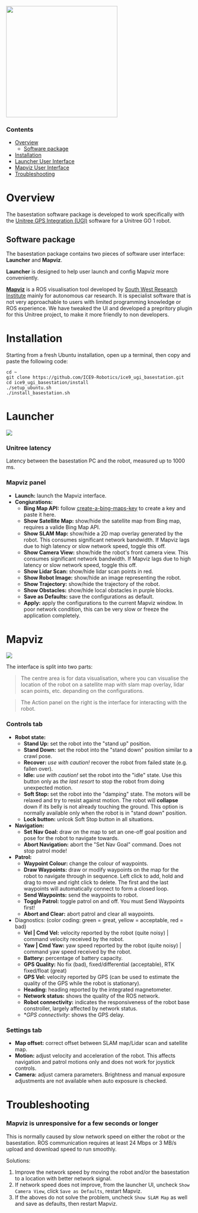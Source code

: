 [<img src="doc/ice9_logo_full.png" height="300"/>](doc/ice9_logo_full.png)

### Contents
- [Overview](#overview)
    - [Software package](#software-package)
- [Installation](#installation)
- [Launcher User Interface](#launcher)
- [Mapviz User Interface](#mapviz)
- [Troubleshooting](#troubleshooting)

# Overview
The basestation software package is developed to work specifically with the [Unitree GPS Integration (UGI)](https://github.com/ICE9-Robotics/ice9_ugi) software for a Unitree GO 1 robot.

## Software package
The basestation package contains two pieces of software user interface: **Launcher** and **Mapviz**.

**Launcher** is designed to help user launch and config Mapviz more conveniently.

[**Mapviz**](https://swri-robotics.github.io/mapviz/) is a ROS visualisation tool developed by [South West Research Institute](https://www.swri.org/industries/industrial-robotics-automation) mainly for autonomous car research. It is specialist software that is not very approachable to users with limited programming knowledge or ROS experience. We have tweaked the UI and developed a prepritory plugin for this Unitree project, to make it more friendly to non developers.

# Installation
Starting from a fresh Ubuntu installation, open up a terminal, then copy and paste the following code:
```
cd ~
git clone https://github.com/ICE9-Robotics/ice9_ugi_basestation.git
cd ice9_ugi_basestation/install
./setup_ubuntu.sh
./install_basestation.sh
```

# Launcher

[<img src="doc/launcher_ui.png"/>](doc/launcher_ui.png)

### Unitree latency
Latency between the basestation PC and the robot, measured up to 1000 ms.

### Mapviz panel
- **Launch:** launch the Mapviz interface.
- **Congiurations:**
    - **Bing Map API:** follow [create-a-bing-maps-key](https://www.microsoft.com/en-us/maps/bing-maps/create-a-bing-maps-key) to create a key and paste it here.
    - **Show Satellite Map:** show/hide the satellite map from Bing map, requires a valide Bing Map API.
    - **Show SLAM Map:** show/hide a 2D map overlay generated by the robot. This consumes significant network bandwidth. If Mapviz lags due to high latency or slow network speed, toggle this off.
    - **Show Camera View:** show/hide the robot's front camera view. This consumes significant network bandwidth. If Mapviz lags due to high latency or slow network speed, toggle this off.
    - **Show Lidar Scan:** show/hide lidar scan points in red.
    - **Show Robot Image:** show/hide an image representing the robot.
    - **Show Trajectory:** show/hide the trajectory of the robot.
    - **Show Obstacles:** show/hide local obstacles in purple blocks.
    - **Save as Defaults:** save the configurations as default.
    - **Apply:** apply the configurations to the current Mapviz window. In poor network condition, this can be very slow or freeze the application completely.

# Mapviz

[<img src="doc/mapviz_ui.png"/>](doc/mapviz_ui.png)

The interface is split into two parts:

> The centre area is for data visualisation, where you can visualise the location of the robot on a satellite map with slam map overlay, lidar scan points, etc. depanding on the configurations.

> The Action panel on the right is the interface for interacting with the robot.

### Controls tab
- **Robot state:**
    - **Stand Up:** set the robot into the "stand up" position.
    - **Stand Down:** set the robot into the "stand down" position similar to a crawl pose.
    - **Recover:** *use with caution!* recover the robot from failed state (e.g. fallen over).
    - **Idle:** *use with caution!* set the robot into the "idle" state. Use this button only as *the last resort* to stop the robot from doing unexpected motion.
    - **Soft Stop:** set the robot into the "damping" state. The motors will be relaxed and try to resist against motion. The robot will **collapse** down if its belly is not already touching the ground. This option is normally available only when the robot is in "stand down" position.
    - **Lock button:** unlcok Soft Stop button in all situations.
- **Navigation:**
    - **Set Nav Goal:** draw on the map to set an one-off goal position and pose for the robot to navigate towards.
    - **Abort Navigation:** abort the "Set Nav Goal" command. Does not stop patrol mode!
- **Patrol:**
    - **Waypoint Colour:** change the colour of waypoints.
    - **Draw Waypoints:** draw or modify waypoints on the map for the robot to navigate through in sequence. Left click to add, hold and drag to move and right click to delete. The first and the last waypoints will automatically connect to form a closed loop.
    - **Send Waypoints:** send the waypoints to robot.
    - **Toggle Patrol:** toggle patrol on and off. You must Send Waypoints first!
    - **Abort and Clear:** abort patrol and clear all waypoints.
- Diagnostics: (color coding: green = great, yellow = acceptable, red = bad)
    - **Vel | Cmd Vel:** velocity reported by the robot (quite noisy) | command velocity received by the robot.
    - **Yaw | Cmd Yaw:** yaw speed reported by the robot (quite noisy) | command yaw speed received by the robot.
    - **Battery:** percentage of battery capacity.
    - **GPS Quality:** No fix (bad), fixed/differential (acceptable), RTK fixed/float (great)
    - **GPS Vel:** velocity reported by GPS (can be used to estimate the quality of the GPS while the robot is stationary).
    - **Heading:** heading reported by the integrated magnetometer.
    - **Network status:** shows the quality of the ROS network.
    - **Robot connectivity:** indicates the responsiveness of the robot base constroller, largely affected by network status.
    - **GPS connectivity:* shows the GPS delay.

### Settings tab
- **Map offset:** correct offset between SLAM map/Lidar scan and satellite map.
- **Motion:** adjust velocity and acceleration of the robot. This affects navigation and patrol motions only and does not work for joystick controls.
- **Camera:** adjust camera parameters. Brightness and manual exposure adjustments are not available when auto exposure is checked.

# Troubleshooting
### Mapviz is unresponsive for a few seconds or longer
This is normally caused by slow network speed on either the robot or the basestation. ROS communication requires at least 24 Mbps or 3 MB/s upload and download speed to run smoothly. 

Solutions:
1. Improve the network speed by moving the robot and/or the basestation to a location with better network signal.
2. If network speed does not improve, from the launcher UI, uncheck `Show Camera View`, click `Save as Defaults`, restart Mapviz. 
3. If the aboves do not solve the problem, uncheck `Show SLAM Map` as well and save as defaults, then restart Mapviz.